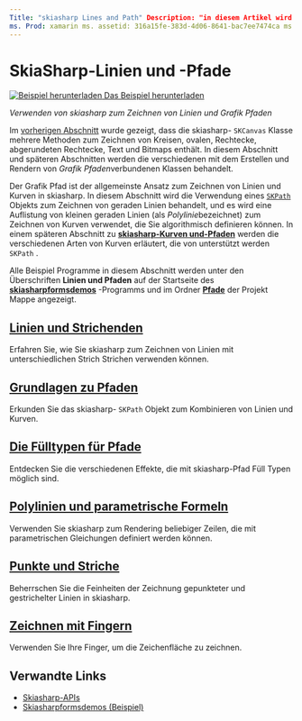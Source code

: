 ```yaml
---
Title: "skiasharp Lines and Path" Description: "in diesem Artikel wird erläutert, wie Sie skiasharp verwenden, um Linien und Grafik Pfade in Anwendungen zu zeichnen Xamarin.Forms , und dies mit Beispielcode veranschaulicht."
ms. Prod: xamarin ms. assetid: 316a15fe-383d-4d06-8641-bac7ee7474ca ms. Technology: xamarin-skiasharp Author: davidbritch ms. Author: dabritch ms. Date: 03/10/2017 NO-LOC: [ Xamarin.Forms , Xamarin.Essentials ]
---
```


# <a name="skiasharp-lines-and-paths"></a>SkiaSharp-Linien und -Pfade

[![Beispiel herunterladen](~/media/shared/download.png) Das Beispiel herunterladen](https://docs.microsoft.com/samples/xamarin/xamarin-forms-samples/skiasharpforms-demos)

_Verwenden von skiasharp zum Zeichnen von Linien und Grafik Pfaden_

Im [vorherigen Abschnitt](~/xamarin-forms/user-interface/graphics/skiasharp/basics/index.md) wurde gezeigt, dass die skiasharp- `SKCanvas` Klasse mehrere Methoden zum Zeichnen von Kreisen, ovalen, Rechtecke, abgerundeten Rechtecke, Text und Bitmaps enthält. In diesem Abschnitt und späteren Abschnitten werden die verschiedenen mit dem Erstellen und Rendern von *Grafik Pfaden*verbundenen Klassen behandelt.

Der Grafik Pfad ist der allgemeinste Ansatz zum Zeichnen von Linien und Kurven in skiasharp. In diesem Abschnitt wird die Verwendung eines [`SKPath`](xref:SkiaSharp.SKPath) Objekts zum Zeichnen von geraden Linien behandelt, und es wird eine Auflistung von kleinen geraden Linien (als *Polylinie*bezeichnet) zum Zeichnen von Kurven verwendet, die Sie algorithmisch definieren können. In einem späteren Abschnitt zu [**skiasharp-Kurven und-Pfaden**](../curves/index.md) werden die verschiedenen Arten von Kurven erläutert, die von unterstützt werden `SKPath` .

Alle Beispiel Programme in diesem Abschnitt werden unter den Überschriften **Linien und Pfaden** auf der Startseite des [**skiasharpformsdemos**](https://docs.microsoft.com/samples/xamarin/xamarin-forms-samples/skiasharpforms-demos) -Programms und im Ordner [**Pfade**](https://github.com/xamarin/xamarin-forms-samples/tree/master/SkiaSharpForms/Demos/Demos/SkiaSharpFormsDemos/Paths) der Projekt Mappe angezeigt.

## <a name="lines-and-stroke-caps"></a>[Linien und Strichenden](lines.md)

Erfahren Sie, wie Sie skiasharp zum Zeichnen von Linien mit unterschiedlichen Strich Strichen verwenden können.

## <a name="path-basics"></a>[Grundlagen zu Pfaden](paths.md)

Erkunden Sie das skiasharp- `SKPath` Objekt zum Kombinieren von Linien und Kurven.

## <a name="the-path-fill-types"></a>[Die Fülltypen für Pfade](fill-types.md)

Entdecken Sie die verschiedenen Effekte, die mit skiasharp-Pfad Füll Typen möglich sind.

## <a name="polylines-and-parametric-equations"></a>[Polylinien und parametrische Formeln](polylines.md)

Verwenden Sie skiasharp zum Rendering beliebiger Zeilen, die mit parametrischen Gleichungen definiert werden können.

## <a name="dots-and-dashes"></a>[Punkte und Striche](dots.md)

Beherrschen Sie die Feinheiten der Zeichnung gepunkteter und gestrichelter Linien in skiasharp.

## <a name="finger-painting"></a>[Zeichnen mit Fingern](finger-paint.md)

Verwenden Sie Ihre Finger, um die Zeichenfläche zu zeichnen.

## <a name="related-links"></a>Verwandte Links

- [Skiasharp-APIs](https://docs.microsoft.com/dotnet/api/skiasharp)
- [Skiasharpformsdemos (Beispiel)](https://docs.microsoft.com/samples/xamarin/xamarin-forms-samples/skiasharpforms-demos)
